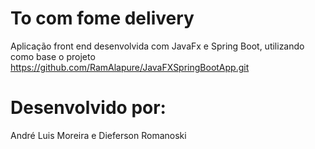 # To com fome delivery
Aplicação front end desenvolvida com JavaFx e Spring Boot, utilizando como base o projeto  https://github.com/RamAlapure/JavaFXSpringBootApp.git

# Desenvolvido por:
André Luis Moreira e Dieferson Romanoski
